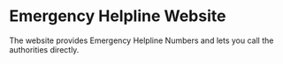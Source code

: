 # Emergency Helpline Website

The website provides Emergency Helpline Numbers and lets you call the authorities directly.